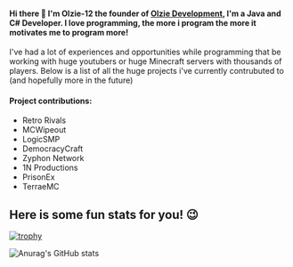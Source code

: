 #### Hi there 👋 I'm Olzie-12 the founder of [Olzie Development](https://olziedev.com), I'm a Java and C# Developer. I love programming, the more i program the more it motivates me to program more!

I've had a lot of experiences and opportunities while programming that be working with huge youtubers or huge Minecraft servers with thousands of players.
Below is a list of all the huge projects i've currently contrubuted to (and hopefully more in the future)


#### Project contributions:
- Retro Rivals
- MCWipeout
- LogicSMP
- DemocracyCraft
- Zyphon Network
- 1N Productions
- PrisonEx
- TerraeMC

## Here is some fun stats for you! 😉
[![trophy](https://github-profile-trophy.vercel.app/?username=olzie-12&theme=onedark)](https://github.com/ryo-ma/github-profile-trophy)

![Anurag's GitHub stats](https://github-readme-stats.vercel.app/api?username=Olzie-12&show_icons=true&theme=midnight-purple)
